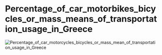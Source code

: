 # Percentage_of_car_motorbikes_bicycles_or_mass_means_of_transportation_usage_in_Greece
![Percentage_of_car_motorcycles_bicycles_or_mass_mean_of_transportation_usage_in_Greece](https://github.com/user-attachments/assets/54e63c13-162a-4251-9f95-b90cb12137d0)
